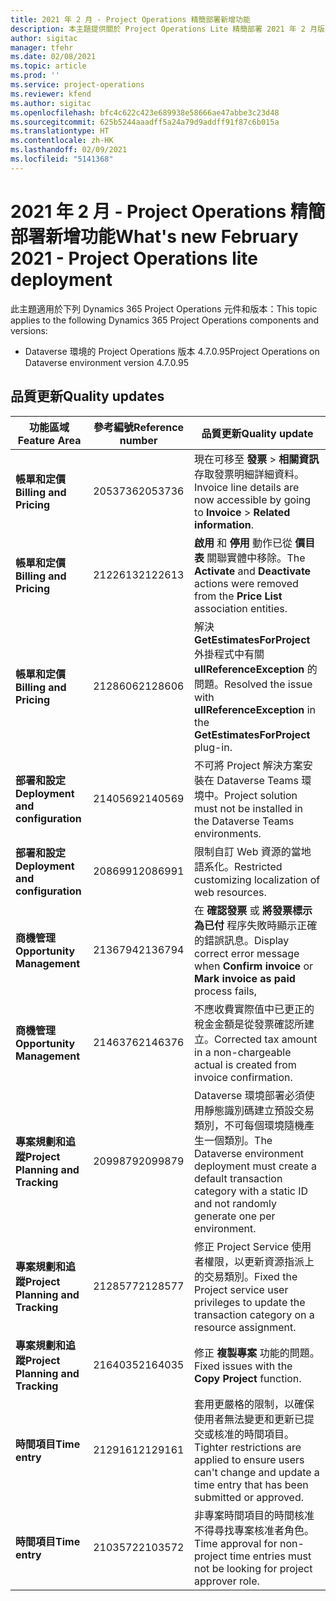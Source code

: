 ```yaml
---
title: 2021 年 2 月 - Project Operations 精簡部署新增功能
description: 本主題提供關於 Project Operations Lite 精簡部署 2021 年 2 月版本中所提供之品質更新的資訊。
author: sigitac
manager: tfehr
ms.date: 02/08/2021
ms.topic: article
ms.prod: ''
ms.service: project-operations
ms.reviewer: kfend
ms.author: sigitac
ms.openlocfilehash: bfc4c622c423e689938e58666ae47abbe3c23d48
ms.sourcegitcommit: 625b5244aaadff5a24a79d9addff91f87c6b015a
ms.translationtype: HT
ms.contentlocale: zh-HK
ms.lasthandoff: 02/09/2021
ms.locfileid: "5141368"
---
```

# <a name="whats-new-february-2021---project-operations-lite-deployment"></a><span data-ttu-id="26af3-103">2021 年 2 月 - Project Operations 精簡部署新增功能</span><span class="sxs-lookup"><span data-stu-id="26af3-103">What's new February 2021 - Project Operations lite deployment</span></span>

<span data-ttu-id="26af3-104">此主題適用於下列 Dynamics 365 Project Operations 元件和版本：</span><span class="sxs-lookup"><span data-stu-id="26af3-104">This topic applies to the following Dynamics 365 Project Operations components and versions:</span></span>

  - <span data-ttu-id="26af3-105">Dataverse 環境的 Project Operations 版本 4.7.0.95</span><span class="sxs-lookup"><span data-stu-id="26af3-105">Project Operations on Dataverse environment version 4.7.0.95</span></span>

## <a name="quality-updates"></a><span data-ttu-id="26af3-106">品質更新</span><span class="sxs-lookup"><span data-stu-id="26af3-106">Quality updates</span></span>

| <span data-ttu-id="26af3-107">**功能區域**</span><span class="sxs-lookup"><span data-stu-id="26af3-107">**Feature Area**</span></span> | <span data-ttu-id="26af3-108">**參考編號**</span><span class="sxs-lookup"><span data-stu-id="26af3-108">**Reference number**</span></span> | <span data-ttu-id="26af3-109">**品質更新**</span><span class="sxs-lookup"><span data-stu-id="26af3-109">**Quality update**</span></span> |
| --- | --- | --- |
| <span data-ttu-id="26af3-110">**帳單和定價**</span><span class="sxs-lookup"><span data-stu-id="26af3-110">**Billing and Pricing**</span></span> | <span data-ttu-id="26af3-111">2053736</span><span class="sxs-lookup"><span data-stu-id="26af3-111">2053736</span></span> | <span data-ttu-id="26af3-112">現在可移至 **發票** > **相關資訊** 存取發票明細詳細資料。</span><span class="sxs-lookup"><span data-stu-id="26af3-112">Invoice line details are now accessible by going to **Invoice** > **Related information**.</span></span> |
| <span data-ttu-id="26af3-113">**帳單和定價**</span><span class="sxs-lookup"><span data-stu-id="26af3-113">**Billing and Pricing**</span></span> | <span data-ttu-id="26af3-114">2122613</span><span class="sxs-lookup"><span data-stu-id="26af3-114">2122613</span></span> | <span data-ttu-id="26af3-115">**啟用** 和 **停用** 動作已從 **價目表** 關聯實體中移除。</span><span class="sxs-lookup"><span data-stu-id="26af3-115">The **Activate** and **Deactivate** actions were removed from the **Price List** association entities.</span></span> |
| <span data-ttu-id="26af3-116">**帳單和定價**</span><span class="sxs-lookup"><span data-stu-id="26af3-116">**Billing and Pricing**</span></span> | <span data-ttu-id="26af3-117">2128606</span><span class="sxs-lookup"><span data-stu-id="26af3-117">2128606</span></span> | <span data-ttu-id="26af3-118">解決 **GetEstimatesForProject** 外掛程式中有關 **ullReferenceException** 的問題。</span><span class="sxs-lookup"><span data-stu-id="26af3-118">Resolved the issue with **ullReferenceException** in the **GetEstimatesForProject** plug-in.</span></span> |
| <span data-ttu-id="26af3-119">**部署和設定**</span><span class="sxs-lookup"><span data-stu-id="26af3-119">**Deployment and configuration**</span></span> | <span data-ttu-id="26af3-120">2140569</span><span class="sxs-lookup"><span data-stu-id="26af3-120">2140569</span></span> | <span data-ttu-id="26af3-121">不可將 Project 解決方案安裝在 Dataverse Teams 環境中。</span><span class="sxs-lookup"><span data-stu-id="26af3-121">Project solution must not be installed in the Dataverse Teams environments.</span></span> |
| <span data-ttu-id="26af3-122">**部署和設定**</span><span class="sxs-lookup"><span data-stu-id="26af3-122">**Deployment and configuration**</span></span> | <span data-ttu-id="26af3-123">2086991</span><span class="sxs-lookup"><span data-stu-id="26af3-123">2086991</span></span> | <span data-ttu-id="26af3-124">限制自訂 Web 資源的當地語系化。</span><span class="sxs-lookup"><span data-stu-id="26af3-124">Restricted customizing localization of web resources.</span></span> |
| <span data-ttu-id="26af3-125">**商機管理**</span><span class="sxs-lookup"><span data-stu-id="26af3-125">**Opportunity Management**</span></span> | <span data-ttu-id="26af3-126">2136794</span><span class="sxs-lookup"><span data-stu-id="26af3-126">2136794</span></span> | <span data-ttu-id="26af3-127">在 **確認發票** 或 **將發票標示為已付** 程序失敗時顯示正確的錯誤訊息。</span><span class="sxs-lookup"><span data-stu-id="26af3-127">Display correct error message when **Confirm invoice** or **Mark invoice as paid** process fails,</span></span> |
| <span data-ttu-id="26af3-128">**商機管理**</span><span class="sxs-lookup"><span data-stu-id="26af3-128">**Opportunity Management**</span></span> | <span data-ttu-id="26af3-129">2146376</span><span class="sxs-lookup"><span data-stu-id="26af3-129">2146376</span></span> | <span data-ttu-id="26af3-130">不應收費實際值中已更正的稅金金額是從發票確認所建立。</span><span class="sxs-lookup"><span data-stu-id="26af3-130">Corrected tax amount in a non-chargeable actual is created from invoice confirmation.</span></span> |
| <span data-ttu-id="26af3-131">**專案規劃和追蹤**</span><span class="sxs-lookup"><span data-stu-id="26af3-131">**Project Planning and Tracking**</span></span> | <span data-ttu-id="26af3-132">2099879</span><span class="sxs-lookup"><span data-stu-id="26af3-132">2099879</span></span> | <span data-ttu-id="26af3-133">Dataverse 環境部署必須使用靜態識別碼建立預設交易類別，不可每個環境隨機產生一個類別。</span><span class="sxs-lookup"><span data-stu-id="26af3-133">The Dataverse environment deployment must create a default transaction category with a static ID and not randomly generate one per environment.</span></span> |
| <span data-ttu-id="26af3-134">**專案規劃和追蹤**</span><span class="sxs-lookup"><span data-stu-id="26af3-134">**Project Planning and Tracking**</span></span> | <span data-ttu-id="26af3-135">2128577</span><span class="sxs-lookup"><span data-stu-id="26af3-135">2128577</span></span> | <span data-ttu-id="26af3-136">修正 Project Service 使用者權限，以更新資源指派上的交易類別。</span><span class="sxs-lookup"><span data-stu-id="26af3-136">Fixed the Project service user privileges to update the transaction category on a resource assignment.</span></span> |
| <span data-ttu-id="26af3-137">**專案規劃和追蹤**</span><span class="sxs-lookup"><span data-stu-id="26af3-137">**Project Planning and Tracking**</span></span> | <span data-ttu-id="26af3-138">2164035</span><span class="sxs-lookup"><span data-stu-id="26af3-138">2164035</span></span> | <span data-ttu-id="26af3-139">修正 **複製專案** 功能的問題。</span><span class="sxs-lookup"><span data-stu-id="26af3-139">Fixed issues with the **Copy Project** function.</span></span> |
| <span data-ttu-id="26af3-140">**時間項目**</span><span class="sxs-lookup"><span data-stu-id="26af3-140">**Time entry**</span></span> | <span data-ttu-id="26af3-141">2129161</span><span class="sxs-lookup"><span data-stu-id="26af3-141">2129161</span></span> | <span data-ttu-id="26af3-142">套用更嚴格的限制，以確保使用者無法變更和更新已提交或核准的時間項目。</span><span class="sxs-lookup"><span data-stu-id="26af3-142">Tighter restrictions are applied to ensure users can't change and update a time entry that has been submitted or approved.</span></span> |
| <span data-ttu-id="26af3-143">**時間項目**</span><span class="sxs-lookup"><span data-stu-id="26af3-143">**Time entry**</span></span> | <span data-ttu-id="26af3-144">2103572</span><span class="sxs-lookup"><span data-stu-id="26af3-144">2103572</span></span> | <span data-ttu-id="26af3-145">非專案時間項目的時間核准不得尋找專案核准者角色。</span><span class="sxs-lookup"><span data-stu-id="26af3-145">Time approval for non-project time entries must not be looking for project approver role.</span></span> |
